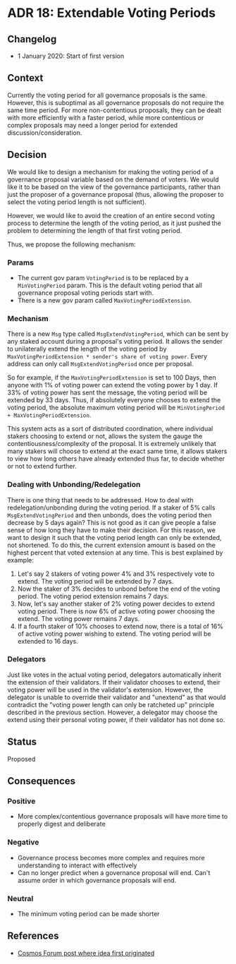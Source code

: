 # ADR 18: Extendable Voting Periods

## Changelog

* 1 January 2020: Start of first version

## Context

Currently the voting period for all governance proposals is the same.  However, this is suboptimal as all governance proposals do not require the same time period.  For more non-contentious proposals, they can be dealt with more efficiently with a faster period, while more contentious or complex proposals may need a longer period for extended discussion/consideration.

## Decision

We would like to design a mechanism for making the voting period of a governance proposal variable based on the demand of voters.  We would like it to be based on the view of the governance participants, rather than just the proposer of a governance proposal (thus, allowing the proposer to select the voting period length is not sufficient).

However, we would like to avoid the creation of an entire second voting process to determine the length of the voting period, as it just pushed the problem to determining the length of that first voting period.

Thus, we propose the following mechanism:

### Params

* The current gov param `VotingPeriod` is to be replaced by a `MinVotingPeriod` param.  This is the default voting period that all governance proposal voting periods start with.
* There is a new gov param called `MaxVotingPeriodExtension`.

### Mechanism

There is a new `Msg` type called `MsgExtendVotingPeriod`, which can be sent by any staked account during a proposal's voting period.  It allows the sender to unilaterally extend the length of the voting period by `MaxVotingPeriodExtension * sender's share of voting power`.  Every address can only call `MsgExtendVotingPeriod` once per proposal.

So for example, if the `MaxVotingPeriodExtension` is set to 100 Days, then anyone with 1% of voting power can extend the voting power by 1 day.  If 33% of voting power has sent the message, the voting period will be extended by 33 days.  Thus, if absolutely everyone chooses to extend the voting period, the absolute maximum voting period will be `MinVotingPeriod + MaxVotingPeriodExtension`.

This system acts as a sort of distributed coordination, where individual stakers choosing to extend or not, allows the system the gauge the contentiousness/complexity of the proposal.  It is extremely unlikely that many stakers will choose to extend at the exact same time, it allows stakers to view how long others have already extended thus far, to decide whether or not to extend further.

### Dealing with Unbonding/Redelegation

There is one thing that needs to be addressed.  How to deal with redelegation/unbonding during the voting period.  If a staker of 5% calls `MsgExtendVotingPeriod` and then unbonds, does the voting period then decrease by 5 days again?  This is not good as it can give people a false sense of how long they have to make their decision.  For this reason, we want to design it such that the voting period length can only be extended, not shortened.  To do this, the current extension amount is based on the highest percent that voted extension at any time.  This is best explained by example:

1. Let's say 2 stakers of voting power 4% and 3% respectively vote to extend.  The voting period will be extended by 7 days.
2. Now the staker of 3% decides to unbond before the end of the voting period.  The voting period extension remains 7 days.
3. Now, let's say another staker of 2% voting power decides to extend voting period.  There is now 6% of active voting power choosing the extend.  The voting power remains 7 days.
4. If a fourth staker of 10% chooses to extend now, there is a total of 16% of active voting power wishing to extend.  The voting period will be extended to 16 days.

### Delegators

Just like votes in the actual voting period, delegators automatically inherit the extension of their validators.  If their validator chooses to extend, their voting power will be used in the validator's extension.  However, the delegator is unable to override their validator and "unextend" as that would contradict the "voting power length can only be ratcheted up" principle described in the previous section.  However, a delegator may choose the extend using their personal voting power, if their validator has not done so.

## Status

Proposed

## Consequences

### Positive

* More complex/contentious governance proposals will have more time to properly digest and deliberate

### Negative

* Governance process becomes more complex and requires more understanding to interact with effectively
* Can no longer predict when a governance proposal will end. Can't assume order in which governance proposals will end.

### Neutral

* The minimum voting period can be made shorter

## References

* [Cosmos Forum post where idea first originated](https://forum.cosmos.network/t/proposal-draft-reduce-governance-voting-period-to-7-days/3032/9)

